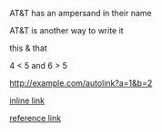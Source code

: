 AT&T has an ampersand in their name

AT&T is another way to write it

this & that

4 < 5 and 6 > 5

<http://example.com/autolink?a=1&b=2>

[inline link](/script?a=1&b=2)

[reference link][1]

[1]: http://example.com/?a=1&b=2